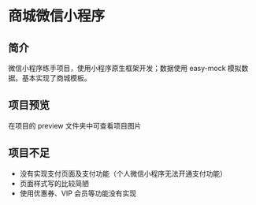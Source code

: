 # 商城微信小程序

## 简介

微信小程序练手项目，使用小程序原生框架开发；数据使用 easy-mock 模拟数据。基本实现了商城模板。

## 项目预览

在项目的 preview 文件夹中可查看项目图片

## 项目不足

- 没有实现支付页面及支付功能（个人微信小程序无法开通支付功能）
- 页面样式写的比较简陋
- 使用优惠券、VIP 会员等功能没有实现
